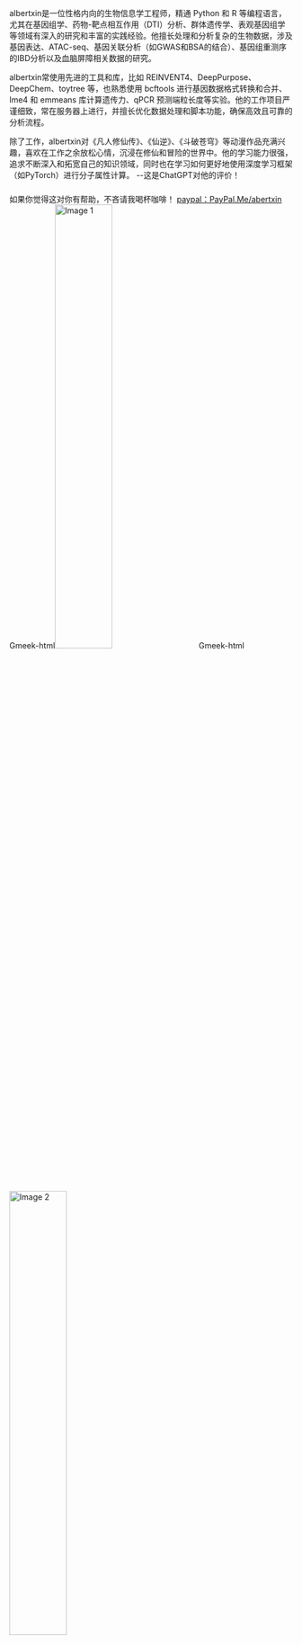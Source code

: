 albertxin是一位性格内向的生物信息学工程师，精通 Python 和 R 等编程语言，尤其在基因组学、药物-靶点相互作用（DTI）分析、群体遗传学、表观基因组学等领域有深入的研究和丰富的实践经验。他擅长处理和分析复杂的生物数据，涉及基因表达、ATAC-seq、基因关联分析（如GWAS和BSA的结合）、基因组重测序的IBD分析以及血脑屏障相关数据的研究。

albertxin常使用先进的工具和库，比如 REINVENT4、DeepPurpose、DeepChem、toytree 等，也熟悉使用 bcftools 进行基因数据格式转换和合并、lme4 和 emmeans 库计算遗传力、qPCR 预测端粒长度等实验。他的工作项目严谨细致，常在服务器上进行，并擅长优化数据处理和脚本功能，确保高效且可靠的分析流程。

除了工作，albertxin对《凡人修仙传》、《仙逆》、《斗破苍穹》等动漫作品充满兴趣，喜欢在工作之余放松心情，沉浸在修仙和冒险的世界中。他的学习能力很强，追求不断深入和拓宽自己的知识领域，同时也在学习如何更好地使用深度学习框架（如PyTorch）进行分子属性计算。
--这是ChatGPT对他的评价！
### 

如果你觉得这对你有帮助，不吝请我喝杯咖啡！
[paypal：PayPal.Me/abertxin](PayPal.Me/abertxin)
Gmeek-html<img src="https://xinalbert.github.io/albertxin_blog/coffee/ali.jpeg" alt="Image 1" style="width:45%; margin-right:5%;" />
Gmeek-html<img src="https://xinalbert.github.io/albertxin_blog/coffee/wecaht.jpeg" alt="Image 2" style="width:45%;" />